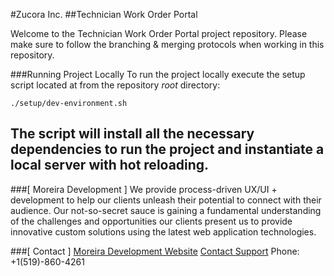 #Zucora Inc.
##Technician Work Order Portal

Welcome to the Technician Work Order Portal project repository. Please make sure to follow the branching & merging protocols when working in this repository.

###Running Project Locally
To run the project locally execute the setup script located at from the repository *root* directory: 
```
./setup/dev-environment.sh
```

The script will install all the necessary dependencies to run the project and instantiate a local server with hot reloading.
---
###[ Moreira Development ]
We provide process-driven UX/UI + development to help our clients unleash their potential to connect with their audience. Our not-so-secret sauce is gaining a fundamental understanding of the challenges and opportunities our clients present us to provide innovative custom solutions using the latest web application technologies. 

###[ Contact ]
[Moreira Development Website](http://moreiradevelopment.io)
[Contact Support](mailto:support@moreiradevelopment.io)
Phone: +1(519)-860-4261


